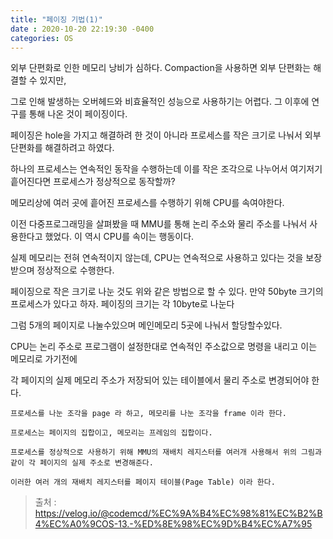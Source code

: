 ```yaml
---
title: "페이징 기법(1)"
date : 2020-10-20 22:19:30 -0400
categories: OS
---
```


외부 단편화로 인한 메모리 낭비가 심하다. Compaction을 사용하면 외부 단편화는 해결할 수 있지만, 

그로 인해 발생하는 오버헤드와 비효율적인 성능으로 사용하기는 어렵다. 그 이후에 연구를 통해 나온 것이 페이징이다. 

페이징은 hole을 가지고 해결하려 한 것이 아니라 프로세스를 작은 크기로 나눠서 외부 단편화를 해결하려고 하였다.
 
하나의 프로세스는 연속적인 동작을 수행하는데 이를 작은 조각으로 나누어서 여기저기 흩어진다면 프로세스가 정상적으로 동작할까?

메모리상에 여러 곳에 흩어진 프로세스를 수행하기 위해 CPU를 속여야한다. 

이전 다중프로그래밍을 살펴봤을 때 MMU를 통해 논리 주소와 물리 주소를 나눠서 사용한다고 했었다. 이 역시 CPU를 속이는 행동이다.

실제 메모리는 전혀 연속적이지 않는데, CPU는 연속적으로 사용하고 있다는 것을 보장받으며 정상적으로 수행한다.

페이징으로 작은 크기로 나눈 것도 위와 같은 방법으로 할 수 있다. 만약 50byte 크기의 프로세스가 있다고 하자. 페이징의 크기는 각 10byte로 나눈다

그럼 5개의 페이지로 나눌수있으며 메인메모리 5곳에 나눠서 할당할수있다.

CPU는 논리 주소로 프로그램이 설정한대로 연속적인 주소값으로 명령을 내리고 이는 메모리로 가기전에 

각 페이지의 실제 메모리 주소가 저장되어 있는 테이블에서 물리 주소로 변경되어야 한다.

```
프로세스를 나눈 조각을 page 라 하고, 메모리를 나눈 조각을 frame 이라 한다. 

프로세스는 페이지의 집합이고, 메모리는 프레임의 집합이다. 

프로세스를 정상적으로 사용하기 위해 MMU의 재배치 레지스터를 여러개 사용해서 위의 그림과 같이 각 페이지의 실제 주소로 변경해준다. 

이러한 여러 개의 재배치 레지스터를 페이지 테이블(Page Table) 이라 한다.
```



> 출처 : https://velog.io/@codemcd/%EC%9A%B4%EC%98%81%EC%B2%B4%EC%A0%9COS-13.-%ED%8E%98%EC%9D%B4%EC%A7%95
